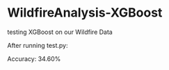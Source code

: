 # WildfireAnalysis-XGBoost
testing XGBoost on our Wildfire Data

After running test.py:

Accuracy: 34.60%